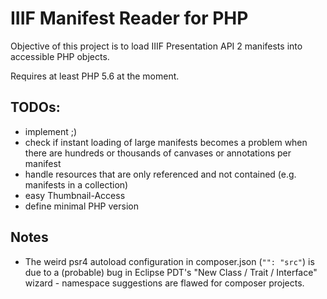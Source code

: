 # IIIF Manifest Reader for PHP

Objective of this project is to load IIIF Presentation API 2 manifests into accessible PHP objects.

Requires at least PHP 5.6 at the moment.

## TODOs:

* implement ;)
* check if instant loading of large manifests becomes a problem when there are hundreds or thousands of canvases or annotations per manifest
* handle resources that are only referenced and not contained (e.g. manifests in a collection)
* easy Thumbnail-Access
* define minimal PHP version

## Notes
* The weird psr4 autoload configuration in composer.json (`"": "src"`) is due to a (probable) bug in Eclipse PDT's "New Class / Trait / Interface" wizard - namespace suggestions are flawed for composer projects.